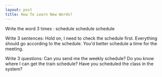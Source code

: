```yaml
---
layout: post
title: How To Learn New Words?
---
```

Write the word 3 times :
schedule
schedule
schedule

Write 3 sentences:
Hold on, I need to check the schedule first.
Everything should go according to the schedule.
You'd better schedule a time for the meeting.

Write 3 questions:
Can you send me the weekly schedule?
Do you know where I can get the train schedule?
Have you scheduled the class in the system?